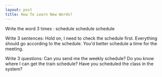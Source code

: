```yaml
---
layout: post
title: How To Learn New Words?
---
```

Write the word 3 times :
schedule
schedule
schedule

Write 3 sentences:
Hold on, I need to check the schedule first.
Everything should go according to the schedule.
You'd better schedule a time for the meeting.

Write 3 questions:
Can you send me the weekly schedule?
Do you know where I can get the train schedule?
Have you scheduled the class in the system?